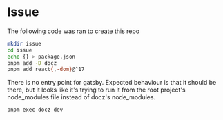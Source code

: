 # Issue

The following code was ran to create this repo

```sh
mkdir issue
cd issue
echo {} > package.json
pnpm add -D docz
pnpm add react{,-dom}@^17
```

There is no entry point for gatsby.
Expected behaviour is that it should be there, but it looks like it's trying to run it from the root project's node\_modules file instead of docz's node\_modules.

```
pnpm exec docz dev
```
